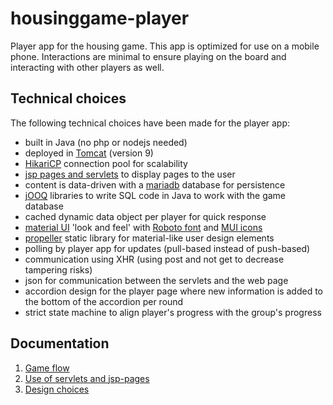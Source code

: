 # housinggame-player

Player app for the housing game. This app is optimized for use on a mobile phone. Interactions are minimal to ensure playing on the board and interacting with other players as well.

## Technical choices

The following technical choices have been made for the player app:
- built in Java (no php or nodejs needed)
- deployed in [Tomcat](https://tomcat.apache.org/) (version 9)
- [HikariCP](https://github.com/brettwooldridge/HikariCP) connection pool for scalability
- [jsp pages and servlets](https://www.oracle.com/technical-resources/articles/javase/servlets-jsp.html) to display pages to the user
- content is data-driven with a [mariadb](https://mariadb.org/) database for persistence
- [jOOQ](https://www.jooq.org/doc/3.19/manual/getting-started/) libraries to write SQL code in Java to work with the game database
- cached dynamic data object per player for quick response
- [material UI](https://mui.com/material-ui/) 'look and feel' with [Roboto font](https://fonts.google.com/specimen/Roboto) and [MUI icons](https://mui.com/material-ui/material-icons/)
- [propeller](https://propeller.in/frameworks/open-source/) static library for material-like user design elements
- polling by player app for updates (pull-based instead of push-based)
- communication using XHR (using post and not get to decrease tampering risks)
- json for communication between the servlets and the web page
- accordion design for the player page where new information is added to the bottom of the accordion per round
- strict state machine to align player's progress with the group's progress


## Documentation

1. [Game flow](docs/flow.md)
2. [Use of servlets and jsp-pages](docs/servlets.md)
3. [Design choices](docs/design-choices.md)
